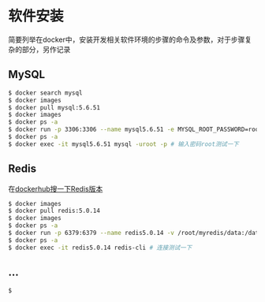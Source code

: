 # 软件安装

简要列举在docker中，安装开发相关软件环境的步骤的命令及参数，对于步骤复杂的部分，另作记录

## MySQL

```Bash
$ docker search mysql
$ docker images
$ docker pull mysql:5.6.51
$ docker images
$ docker ps -a
$ docker run -p 3306:3306 --name mysql5.6.51 -e MYSQL_ROOT_PASSWORD=root -d xkm/mysql:5.6.51 # 设置root账户密码为root
$ docker ps -a
$ docker exec -it mysql5.6.51 mysql -uroot -p # 输入密码root测试一下
```

## Redis

在[dockerhub搜一下Redis版本](https://hub-stage.docker.com/_/redis/tags?page=2&ordering=-last_updated&name=5)

```Bash
$ docker images
$ docker pull redis:5.0.14
$ docker images
$ docker ps -a
$ docker run -p 6379:6379 --name redis5.0.14 -v /root/myredis/data:/data -v /root/myredis/conf/redis.conf:/usr/local/etc/redis/redis.conf -d redis:5.0.14 redis-server /usr/local/etc/redis/redis.conf --appendonly yes
$ docker ps -a
$ docker exec -it redis5.0.14 redis-cli # 连接测试一下
```

## ...

```Bash
$ 
```
